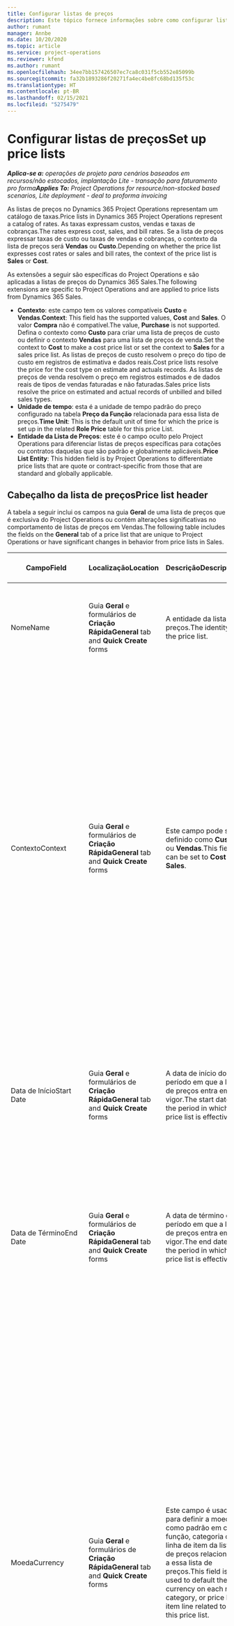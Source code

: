 ```yaml
---
title: Configurar listas de preços
description: Este tópico fornece informações sobre como configurar listas de preços de venda e de custo.
author: rumant
manager: Annbe
ms.date: 10/20/2020
ms.topic: article
ms.service: project-operations
ms.reviewer: kfend
ms.author: rumant
ms.openlocfilehash: 34ee7bb157426507ec7ca8c031f5cb552e85099b
ms.sourcegitcommit: fa32b1893286f20271fa4ec4be8fc68bd135f53c
ms.translationtype: HT
ms.contentlocale: pt-BR
ms.lasthandoff: 02/15/2021
ms.locfileid: "5275479"
---
```

# <a name="set-up-price-lists"></a><span data-ttu-id="33091-103">Configurar listas de preços</span><span class="sxs-lookup"><span data-stu-id="33091-103">Set up price lists</span></span>

<span data-ttu-id="33091-104">_**Aplica-se a:** operações de projeto para cenários baseados em recursos/não estocados, implantação Lite - transação para faturamento pro forma_</span><span class="sxs-lookup"><span data-stu-id="33091-104">_**Applies To:** Project Operations for resource/non-stocked based scenarios, Lite deployment - deal to proforma invoicing_</span></span>

<span data-ttu-id="33091-105">As listas de preços no Dynamics 365 Project Operations representam um catálogo de taxas.</span><span class="sxs-lookup"><span data-stu-id="33091-105">Price lists in Dynamics 365 Project Operations represent a catalog of rates.</span></span> <span data-ttu-id="33091-106">As taxas expressam custos, vendas e taxas de cobranças.</span><span class="sxs-lookup"><span data-stu-id="33091-106">The rates express cost, sales, and bill rates.</span></span> <span data-ttu-id="33091-107">Se a lista de preços expressar taxas de custo ou taxas de vendas e cobranças, o contexto da lista de preços será **Vendas** ou **Custo**.</span><span class="sxs-lookup"><span data-stu-id="33091-107">Depending on whether the price list expresses cost rates or sales and bill rates, the context of the price list is **Sales** or **Cost**.</span></span>

<span data-ttu-id="33091-108">As extensões a seguir são específicas do Project Operations e são aplicadas a listas de preços do Dynamics 365 Sales.</span><span class="sxs-lookup"><span data-stu-id="33091-108">The following extensions are specific to Project Operations and are applied to price lists from Dynamics 365 Sales.</span></span>

- <span data-ttu-id="33091-109">**Contexto**: este campo tem os valores compatíveis **Custo** e **Vendas**.</span><span class="sxs-lookup"><span data-stu-id="33091-109">**Context**: This field has the supported values, **Cost** and **Sales**.</span></span> <span data-ttu-id="33091-110">O valor **Compra** não é compatível.</span><span class="sxs-lookup"><span data-stu-id="33091-110">The value, **Purchase** is not supported.</span></span> <span data-ttu-id="33091-111">Defina o contexto como **Custo** para criar uma lista de preços de custo ou definir o contexto **Vendas** para uma lista de preços de venda.</span><span class="sxs-lookup"><span data-stu-id="33091-111">Set the context to **Cost** to make a cost price list or set the context to **Sales** for a sales price list.</span></span> <span data-ttu-id="33091-112">As listas de preços de custo resolvem o preço do tipo de custo em registros de estimativa e dados reais.</span><span class="sxs-lookup"><span data-stu-id="33091-112">Cost price lists resolve the price for the cost type on estimate and actuals records.</span></span> <span data-ttu-id="33091-113">As listas de preços de venda resolvem o preço em registros estimados e de dados reais de tipos de vendas faturadas e não faturadas.</span><span class="sxs-lookup"><span data-stu-id="33091-113">Sales price lists resolve the price on estimated and actual records of unbilled and billed sales types.</span></span>
- <span data-ttu-id="33091-114">**Unidade de tempo**: esta é a unidade de tempo padrão do preço configurado na tabela **Preço da Função** relacionada para essa lista de preços.</span><span class="sxs-lookup"><span data-stu-id="33091-114">**Time Unit**: This is the default unit of time for which the price is set up in the related **Role Price** table for this price List.</span></span>
- <span data-ttu-id="33091-115">**Entidade da Lista de Preços**: este é o campo oculto pelo Project Operations para diferenciar listas de preços específicas para cotações ou contratos daquelas que são padrão e globalmente aplicáveis.</span><span class="sxs-lookup"><span data-stu-id="33091-115">**Price List Entity**: This  hidden field is by Project Operations to differentiate price lists that are quote or contract-specific from those that are standard and globally applicable.</span></span>

## <a name="price-list-header"></a><span data-ttu-id="33091-116">Cabeçalho da lista de preços</span><span class="sxs-lookup"><span data-stu-id="33091-116">Price list header</span></span>

<span data-ttu-id="33091-117">A tabela a seguir inclui os campos na guia **Geral** de uma lista de preços que é exclusiva do Project Operations ou contém alterações significativas no comportamento de listas de preços em Vendas.</span><span class="sxs-lookup"><span data-stu-id="33091-117">The following table includes the fields on the **General** tab of a price list that are unique to Project Operations or have significant changes in behavior from price lists in Sales.</span></span>

| <span data-ttu-id="33091-118">Campo</span><span class="sxs-lookup"><span data-stu-id="33091-118">Field</span></span> | <span data-ttu-id="33091-119">Localização</span><span class="sxs-lookup"><span data-stu-id="33091-119">Location</span></span> | <span data-ttu-id="33091-120">Descrição</span><span class="sxs-lookup"><span data-stu-id="33091-120">Description</span></span> | <span data-ttu-id="33091-121">Impacto a jusante</span><span class="sxs-lookup"><span data-stu-id="33091-121">Downstream impact</span></span> |
| --- | --- | --- | --- |
| <span data-ttu-id="33091-122">Nome</span><span class="sxs-lookup"><span data-stu-id="33091-122">Name</span></span> | <span data-ttu-id="33091-123">Guia **Geral** e formulários de **Criação Rápida**</span><span class="sxs-lookup"><span data-stu-id="33091-123">**General** tab and **Quick Create** forms</span></span> | <span data-ttu-id="33091-124">A entidade da lista de preços.</span><span class="sxs-lookup"><span data-stu-id="33091-124">The identity of the price list.</span></span> | <span data-ttu-id="33091-125">A lista de preços é exibida com esse valor em todas as páginas da lista e opções suspensas.</span><span class="sxs-lookup"><span data-stu-id="33091-125">The price list is shown with this value on all list pages and drop-down options.</span></span>|
| <span data-ttu-id="33091-126">Contexto</span><span class="sxs-lookup"><span data-stu-id="33091-126">Context</span></span> | <span data-ttu-id="33091-127">Guia **Geral** e formulários de **Criação Rápida**</span><span class="sxs-lookup"><span data-stu-id="33091-127">**General** tab and **Quick Create** forms</span></span> | <span data-ttu-id="33091-128">Este campo pode ser definido como **Custo** ou **Vendas**.</span><span class="sxs-lookup"><span data-stu-id="33091-128">This field can be set to **Cost** or **Sales**.</span></span> | <span data-ttu-id="33091-129">Uma lista de preços definida como **Custo** é usada para consultar o preço de estimativas e dados reais de custo.</span><span class="sxs-lookup"><span data-stu-id="33091-129">A price list set to **Cost** is used to look up the price for cost estimates and cost actuals.</span></span> <span data-ttu-id="33091-130">Uma lista de preços definida como **Vendas** é usada para consultar o preço de estimativas e dados reais de venda.</span><span class="sxs-lookup"><span data-stu-id="33091-130">A price list set to **Sales** is used to look up the price for sales estimates and sales actuals.</span></span> <span data-ttu-id="33091-131">Somente as listas de preços cujo contexto está definido como **Vendas** podem ser anexadas a listas de preços do projeto para clientes, cotações do projeto e contratos do projeto.</span><span class="sxs-lookup"><span data-stu-id="33091-131">Only price lists that have the context set to **Sales** can be attached to project price lists for customers, project quotes, and project contracts.</span></span> |
| <span data-ttu-id="33091-132">Data de Início</span><span class="sxs-lookup"><span data-stu-id="33091-132">Start Date</span></span> | <span data-ttu-id="33091-133">Guia **Geral** e formulários de **Criação Rápida**</span><span class="sxs-lookup"><span data-stu-id="33091-133">**General** tab and **Quick Create** forms</span></span> | <span data-ttu-id="33091-134">A data de início do período em que a lista de preços entra em vigor.</span><span class="sxs-lookup"><span data-stu-id="33091-134">The start date of the period in which is price list is effective.</span></span> | <span data-ttu-id="33091-135">Com o campo **Data de Término**, esse campo será usado para determinar qual lista de preços é aplicável a determinada estimativa ou linha de dados reais.</span><span class="sxs-lookup"><span data-stu-id="33091-135">With the **End Date** field, this field is used to determine which price list is applicable for a certain estimate or actual line.</span></span> |
| <span data-ttu-id="33091-136">Data de Término</span><span class="sxs-lookup"><span data-stu-id="33091-136">End Date</span></span> | <span data-ttu-id="33091-137">Guia **Geral** e formulários de **Criação Rápida**</span><span class="sxs-lookup"><span data-stu-id="33091-137">**General** tab and **Quick Create** forms</span></span> | <span data-ttu-id="33091-138">A data de término do período em que a lista de preços entra em vigor.</span><span class="sxs-lookup"><span data-stu-id="33091-138">The end date of the period in which is price list is effective.</span></span> | <span data-ttu-id="33091-139">Com o campo **Data de Início**, esse campo será usado para determinar qual lista de preços é aplicável a determinada estimativa ou linha de dados reais.</span><span class="sxs-lookup"><span data-stu-id="33091-139">With the **Start Date** field, this field is used to determine which price list is applicable for a certain estimate or actual line.</span></span> |
| <span data-ttu-id="33091-140">Moeda</span><span class="sxs-lookup"><span data-stu-id="33091-140">Currency</span></span> | <span data-ttu-id="33091-141">Guia **Geral** e formulários de **Criação Rápida**</span><span class="sxs-lookup"><span data-stu-id="33091-141">**General** tab and **Quick Create** forms</span></span> | <span data-ttu-id="33091-142">Este campo é usado para definir a moeda como padrão em cada função, categoria ou linha de item da lista de preços relacionada a essa lista de preços.</span><span class="sxs-lookup"><span data-stu-id="33091-142">This field is used to default the currency on each role, category, or price list item line related to this price list.</span></span> | <span data-ttu-id="33091-143">Nas listas de preços de **Vendas**, as funções, categorias ou linhas do item da lista de preços não podem ser criadas em outra moeda.</span><span class="sxs-lookup"><span data-stu-id="33091-143">On **Sales** price lists, roles, categories, or price list item lines can't be created in any currency other than this currency.</span></span> <span data-ttu-id="33091-144">Nas listas de preços de **Custo**, é possível criar uma linha de preço de função em qualquer moeda.</span><span class="sxs-lookup"><span data-stu-id="33091-144">On **Cost** price lists, you can create a role price line in any currency.</span></span> <span data-ttu-id="33091-145">A moeda definida aqui é usada como padrão.</span><span class="sxs-lookup"><span data-stu-id="33091-145">The currency defined here is used as a default.</span></span> <span data-ttu-id="33091-146">A configuração do usuário relacionada aos preços da função pode substituir esse valor para permitir a configuração da taxa de custo de mão de obra em qualquer moeda.</span><span class="sxs-lookup"><span data-stu-id="33091-146">The user setup that is related role prices can override this value to enable labor cost rate setup in any currency.</span></span> <span data-ttu-id="33091-147">As taxas de custo da categoria e os custos do item da lista de preços podem ser configurados apenas na moeda definida aqui.</span><span class="sxs-lookup"><span data-stu-id="33091-147">Category cost rates and price list item costs can be set up only in the currency defined here.</span></span> |
| <span data-ttu-id="33091-148">Unidade de Tempo</span><span class="sxs-lookup"><span data-stu-id="33091-148">Time Unit</span></span> | <span data-ttu-id="33091-149">Guia **Geral** e formulários de **Criação Rápida**</span><span class="sxs-lookup"><span data-stu-id="33091-149">**General** tab and **Quick Create** forms</span></span> | <span data-ttu-id="33091-150">Este campo é usado para definir a unidade de tempo como padrão em cada linha de função relacionada a essa lista de preços.</span><span class="sxs-lookup"><span data-stu-id="33091-150">This field is used to default the time unit on each role line related to this price list.</span></span> | <span data-ttu-id="33091-151">O valor deste campo é usado apenas na configuração de preço da função relacionada.</span><span class="sxs-lookup"><span data-stu-id="33091-151">This field value is only used on related role price setup.</span></span> <span data-ttu-id="33091-152">Nas listas de preços de **Custo** e **Vendas**, é possível criar uma linha de preço de função em qualquer unidade de tempo.</span><span class="sxs-lookup"><span data-stu-id="33091-152">On **Cost** and **Sales** price lists, you can create a role price line in any unit of time.</span></span> <span data-ttu-id="33091-153">A unidade de tempo definida aqui é usada como padrão.</span><span class="sxs-lookup"><span data-stu-id="33091-153">The time unit defined here is used as a default.</span></span> <span data-ttu-id="33091-154">A configuração do usuário relacionada aos preços da função pode substituir esse valor para permitir a configuração da taxa de custo e de cobrança de mão de obra em qualquer unidade de tempo.</span><span class="sxs-lookup"><span data-stu-id="33091-154">The user setup related role prices can override this value to enable labor cost and bill rate setup in any unit of time.</span></span> |
| <span data-ttu-id="33091-155">Descrição</span><span class="sxs-lookup"><span data-stu-id="33091-155">Description</span></span> | <span data-ttu-id="33091-156">Guia **Geral** e formulários de **Criação Rápida**</span><span class="sxs-lookup"><span data-stu-id="33091-156">**General** tab and **Quick Create** forms</span></span> | <span data-ttu-id="33091-157">Este campo permite fornecer uma descrição de várias linhas da lista de preços.</span><span class="sxs-lookup"><span data-stu-id="33091-157">This text field allows you to provide a multi-line description of the price list.</span></span> | <span data-ttu-id="33091-158">Esse campo é mostrado nas exibições **Associadas** na lista de preços em várias entidades que possuem listas de preços relacionadas.</span><span class="sxs-lookup"><span data-stu-id="33091-158">This field is shown in the **Associated** views on the price list in various entities that have related price lists.</span></span> |


[!INCLUDE[footer-include](../includes/footer-banner.md)]